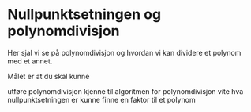 # Nullpunktsetningen og polynomdivisjon


Her sjal vi se på polynomdivisjon og hvordan vi kan dividere et polynom med et annet. 

Målet er at du skal kunne

utføre polynomdivisjon
kjenne til algoritmen for polynomdivisjon
vite hva nullpunktsetningen er
kunne finne en faktor til et polynom